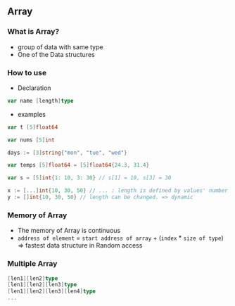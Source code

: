 ## Array
### What is Array?
- group of data with same type
- One of the Data structures

### How to use
- Declaration
```go
var name [length]type
```

- examples
```go
var t [5]float64
```
```go
var nums [5]int
```
```go
days := [3]string{"mon", "tue", "wed"}
```
```go
var temps [5]float64 = [5]float64{24.3, 31.4}
```
```go
var s = [5]int{1: 10, 3: 30} // s[1] = 10, s[3] = 30
```
```go
x := [...]int{10, 30, 50} // ... : length is defined by values' number => static
y := []int{10, 30, 50} // length can be changed. => dynamic
```

### Memory of Array
- The memory of Array is continuous
- `address of element` = `start address of array` + (`index` * `size of type`)
=> fastest data structure in Random access


### Multiple Array
```go
[len1][len2]type
[len1][len2][len3]type
[len1][len2][len3][len4]type
...
```

